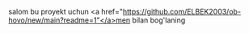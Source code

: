 


salom bu proyekt uchun <a href="https://github.com/ELBEK2003/ob-hovo/new/main?readme=1"</a>men bilan bog'laning
